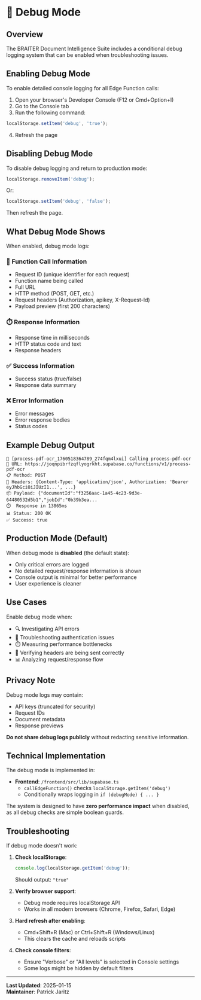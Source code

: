 # 🐛 Debug Mode

## Overview

The BRAITER Document Intelligence Suite includes a conditional debug logging system that can be enabled when troubleshooting issues.

## Enabling Debug Mode

To enable detailed console logging for all Edge Function calls:

1. Open your browser's Developer Console (F12 or Cmd+Option+I)
2. Go to the Console tab
3. Run the following command:

```javascript
localStorage.setItem('debug', 'true');
```

4. Refresh the page

## Disabling Debug Mode

To disable debug logging and return to production mode:

```javascript
localStorage.removeItem('debug');
```

Or:

```javascript
localStorage.setItem('debug', 'false');
```

Then refresh the page.

## What Debug Mode Shows

When enabled, debug mode logs:

### 🔵 Function Call Information
- Request ID (unique identifier for each request)
- Function name being called
- Full URL
- HTTP method (POST, GET, etc.)
- Request headers (Authorization, apikey, X-Request-Id)
- Payload preview (first 200 characters)

### ⏱️ Response Information
- Response time in milliseconds
- HTTP status code and text
- Response headers

### ✅ Success Information
- Success status (true/false)
- Response data summary

### ❌ Error Information
- Error messages
- Error response bodies
- Status codes

## Example Debug Output

```
🔵 [process-pdf-ocr_1760518364789_274fqm4lxui] Calling process-pdf-ocr
📍 URL: https://joqnpibrfzqflyogrkht.supabase.co/functions/v1/process-pdf-ocr
📋 Method: POST
🔑 Headers: {Content-Type: 'application/json', Authorization: 'Bearer eyJhbGciOiJIUzI1...', ...}
📦 Payload: {"documentId":"f3256aac-1a45-4c23-9d3e-64480532d5b1","jobId":"0b39b3ea...
⏱️  Response in 13865ms
📊 Status: 200 OK
✅ Success: true
```

## Production Mode (Default)

When debug mode is **disabled** (the default state):
- Only critical errors are logged
- No detailed request/response information is shown
- Console output is minimal for better performance
- User experience is cleaner

## Use Cases

Enable debug mode when:
- 🔍 Investigating API errors
- 🐛 Troubleshooting authentication issues
- ⏱️ Measuring performance bottlenecks
- 🔐 Verifying headers are being sent correctly
- 📊 Analyzing request/response flow

## Privacy Note

Debug mode logs may contain:
- API keys (truncated for security)
- Request IDs
- Document metadata
- Response previews

**Do not share debug logs publicly** without redacting sensitive information.

## Technical Implementation

The debug mode is implemented in:
- **Frontend**: `/frontend/src/lib/supabase.ts`
  - `callEdgeFunction()` checks `localStorage.getItem('debug')`
  - Conditionally wraps logging in `if (debugMode) { ... }`
  
The system is designed to have **zero performance impact** when disabled, as all debug checks are simple boolean guards.

## Troubleshooting

If debug mode doesn't work:

1. **Check localStorage**:
   ```javascript
   console.log(localStorage.getItem('debug'));
   ```
   Should output: `"true"`

2. **Verify browser support**:
   - Debug mode requires localStorage API
   - Works in all modern browsers (Chrome, Firefox, Safari, Edge)

3. **Hard refresh after enabling**:
   - Cmd+Shift+R (Mac) or Ctrl+Shift+R (Windows/Linux)
   - This clears the cache and reloads scripts

4. **Check console filters**:
   - Ensure "Verbose" or "All levels" is selected in Console settings
   - Some logs might be hidden by default filters

---

**Last Updated**: 2025-01-15  
**Maintainer**: Patrick Jaritz


